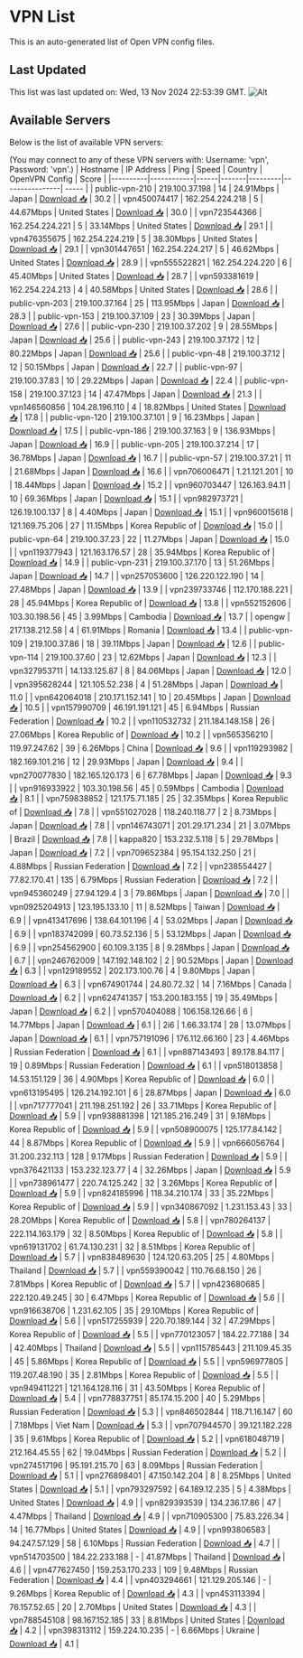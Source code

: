 # VPN List

This is an auto-generated list of Open VPN config files.

## Last Updated

This list was last updated on: Wed, 13 Nov 2024 22:53:39 GMT.
![Alt](https://repobeats.axiom.co/api/embed/186b98318ef1479477931607c1ad7d823f12451f.svg "Repobeats analytics image")

## Available Servers

Below is the list of available VPN servers:

(You may connect to any of these VPN servers with: Username: 'vpn', Password: 'vpn'.)
| Hostname | IP Address | Ping | Speed | Country | OpenVPN Config | Score |
|----------|------------|------|-------|---------|----------------| ----- |
| public-vpn-210 | 219.100.37.198 | 14 | 24.91Mbps | Japan | [Download 📥](./configs/server_0_JP.ovpn) | 30.2 |
| vpn450074417 | 162.254.224.218 | 5 | 44.67Mbps | United States | [Download 📥](./configs/server_1_US.ovpn) | 30.0 |
| vpn723544366 | 162.254.224.221 | 5 | 33.14Mbps | United States | [Download 📥](./configs/server_2_US.ovpn) | 29.1 |
| vpn476355675 | 162.254.224.219 | 5 | 38.30Mbps | United States | [Download 📥](./configs/server_3_US.ovpn) | 29.1 |
| vpn301447651 | 162.254.224.217 | 5 | 46.62Mbps | United States | [Download 📥](./configs/server_4_US.ovpn) | 28.9 |
| vpn555522821 | 162.254.224.220 | 6 | 45.40Mbps | United States | [Download 📥](./configs/server_5_US.ovpn) | 28.7 |
| vpn593381619 | 162.254.224.213 | 4 | 40.58Mbps | United States | [Download 📥](./configs/server_6_US.ovpn) | 28.6 |
| public-vpn-203 | 219.100.37.164 | 25 | 113.95Mbps | Japan | [Download 📥](./configs/server_7_JP.ovpn) | 28.3 |
| public-vpn-153 | 219.100.37.109 | 23 | 30.39Mbps | Japan | [Download 📥](./configs/server_8_JP.ovpn) | 27.6 |
| public-vpn-230 | 219.100.37.202 | 9 | 28.55Mbps | Japan | [Download 📥](./configs/server_9_JP.ovpn) | 25.6 |
| public-vpn-243 | 219.100.37.172 | 12 | 80.22Mbps | Japan | [Download 📥](./configs/server_10_JP.ovpn) | 25.6 |
| public-vpn-48 | 219.100.37.12 | 12 | 50.15Mbps | Japan | [Download 📥](./configs/server_11_JP.ovpn) | 22.7 |
| public-vpn-97 | 219.100.37.83 | 10 | 29.22Mbps | Japan | [Download 📥](./configs/server_12_JP.ovpn) | 22.4 |
| public-vpn-158 | 219.100.37.123 | 14 | 47.47Mbps | Japan | [Download 📥](./configs/server_13_JP.ovpn) | 21.3 |
| vpn146560856 | 104.28.196.110 | 4 | 18.82Mbps | United States | [Download 📥](./configs/server_14_US.ovpn) | 17.8 |
| public-vpn-120 | 219.100.37.101 | 9 | 16.23Mbps | Japan | [Download 📥](./configs/server_15_JP.ovpn) | 17.5 |
| public-vpn-186 | 219.100.37.163 | 9 | 136.93Mbps | Japan | [Download 📥](./configs/server_16_JP.ovpn) | 16.9 |
| public-vpn-205 | 219.100.37.214 | 17 | 36.78Mbps | Japan | [Download 📥](./configs/server_17_JP.ovpn) | 16.7 |
| public-vpn-57 | 219.100.37.21 | 11 | 21.68Mbps | Japan | [Download 📥](./configs/server_18_JP.ovpn) | 16.6 |
| vpn706006471 | 1.21.121.201 | 10 | 18.44Mbps | Japan | [Download 📥](./configs/server_19_JP.ovpn) | 15.2 |
| vpn960703447 | 126.163.94.11 | 10 | 69.36Mbps | Japan | [Download 📥](./configs/server_20_JP.ovpn) | 15.1 |
| vpn982973721 | 126.19.100.137 | 8 | 4.40Mbps | Japan | [Download 📥](./configs/server_21_JP.ovpn) | 15.1 |
| vpn960015618 | 121.169.75.206 | 27 | 11.15Mbps | Korea Republic of | [Download 📥](./configs/server_22_KR.ovpn) | 15.0 |
| public-vpn-64 | 219.100.37.23 | 22 | 11.27Mbps | Japan | [Download 📥](./configs/server_23_JP.ovpn) | 15.0 |
| vpn119377943 | 121.163.176.57 | 28 | 35.94Mbps | Korea Republic of | [Download 📥](./configs/server_24_KR.ovpn) | 14.9 |
| public-vpn-231 | 219.100.37.170 | 13 | 51.26Mbps | Japan | [Download 📥](./configs/server_25_JP.ovpn) | 14.7 |
| vpn257053600 | 126.220.122.190 | 14 | 27.48Mbps | Japan | [Download 📥](./configs/server_26_JP.ovpn) | 13.9 |
| vpn239733746 | 112.170.188.221 | 28 | 45.94Mbps | Korea Republic of | [Download 📥](./configs/server_27_KR.ovpn) | 13.8 |
| vpn552152606 | 103.30.198.56 | 45 | 3.99Mbps | Cambodia | [Download 📥](./configs/server_28_KH.ovpn) | 13.7 |
| opengw | 217.138.212.58 | 4 | 61.91Mbps | Romania | [Download 📥](./configs/server_29_RO.ovpn) | 13.4 |
| public-vpn-109 | 219.100.37.86 | 18 | 39.11Mbps | Japan | [Download 📥](./configs/server_30_JP.ovpn) | 12.6 |
| public-vpn-114 | 219.100.37.60 | 23 | 12.62Mbps | Japan | [Download 📥](./configs/server_31_JP.ovpn) | 12.3 |
| vpn327953711 | 14.133.125.87 | 8 | 84.06Mbps | Japan | [Download 📥](./configs/server_32_JP.ovpn) | 12.0 |
| vpn395628244 | 121.105.52.238 | 4 | 51.28Mbps | Japan | [Download 📥](./configs/server_33_JP.ovpn) | 11.0 |
| vpn642064018 | 210.171.152.141 | 10 | 20.45Mbps | Japan | [Download 📥](./configs/server_34_JP.ovpn) | 10.5 |
| vpn157990709 | 46.191.191.121 | 45 | 6.94Mbps | Russian Federation | [Download 📥](./configs/server_35_RU.ovpn) | 10.2 |
| vpn110532732 | 211.184.148.158 | 26 | 27.06Mbps | Korea Republic of | [Download 📥](./configs/server_36_KR.ovpn) | 10.2 |
| vpn565356210 | 119.97.247.62 | 39 | 6.26Mbps | China | [Download 📥](./configs/server_37_CN.ovpn) | 9.6 |
| vpn119293982 | 182.169.101.216 | 12 | 29.93Mbps | Japan | [Download 📥](./configs/server_38_JP.ovpn) | 9.4 |
| vpn270077830 | 182.165.120.173 | 6 | 67.78Mbps | Japan | [Download 📥](./configs/server_39_JP.ovpn) | 9.3 |
| vpn916933922 | 103.30.198.56 | 45 | 0.59Mbps | Cambodia | [Download 📥](./configs/server_40_KH.ovpn) | 8.1 |
| vpn759838852 | 121.175.71.185 | 25 | 32.35Mbps | Korea Republic of | [Download 📥](./configs/server_41_KR.ovpn) | 7.8 |
| vpn551027028 | 118.240.118.77 | 2 | 8.73Mbps | Japan | [Download 📥](./configs/server_42_JP.ovpn) | 7.8 |
| vpn146743071 | 201.29.171.234 | 21 | 3.07Mbps | Brazil | [Download 📥](./configs/server_43_BR.ovpn) | 7.8 |
| kappa820 | 153.232.5.118 | 5 | 29.78Mbps | Japan | [Download 📥](./configs/server_44_JP.ovpn) | 7.2 |
| vpn709652384 | 95.154.132.250 | 21 | 4.88Mbps | Russian Federation | [Download 📥](./configs/server_45_RU.ovpn) | 7.2 |
| vpn238554427 | 77.82.170.41 | 135 | 6.79Mbps | Russian Federation | [Download 📥](./configs/server_46_RU.ovpn) | 7.2 |
| vpn945360249 | 27.94.129.4 | 3 | 79.86Mbps | Japan | [Download 📥](./configs/server_47_JP.ovpn) | 7.0 |
| vpn0925204913 | 123.195.133.10 | 11 | 8.52Mbps | Taiwan | [Download 📥](./configs/server_48_TW.ovpn) | 6.9 |
| vpn413417696 | 138.64.101.196 | 4 | 53.02Mbps | Japan | [Download 📥](./configs/server_49_JP.ovpn) | 6.9 |
| vpn183742099 | 60.73.52.136 | 5 | 53.12Mbps | Japan | [Download 📥](./configs/server_50_JP.ovpn) | 6.9 |
| vpn254562900 | 60.109.3.135 | 8 | 9.28Mbps | Japan | [Download 📥](./configs/server_51_JP.ovpn) | 6.7 |
| vpn246762009 | 147.192.148.102 | 2 | 90.52Mbps | Japan | [Download 📥](./configs/server_52_JP.ovpn) | 6.3 |
| vpn129189552 | 202.173.100.76 | 4 | 9.80Mbps | Japan | [Download 📥](./configs/server_53_JP.ovpn) | 6.3 |
| vpn674901744 | 24.80.72.32 | 14 | 7.16Mbps | Canada | [Download 📥](./configs/server_54_CA.ovpn) | 6.2 |
| vpn624741357 | 153.200.183.155 | 19 | 35.49Mbps | Japan | [Download 📥](./configs/server_55_JP.ovpn) | 6.2 |
| vpn570404088 | 106.158.126.66 | 6 | 14.77Mbps | Japan | [Download 📥](./configs/server_56_JP.ovpn) | 6.1 |
| 2i6 | 1.66.33.174 | 28 | 13.07Mbps | Japan | [Download 📥](./configs/server_57_JP.ovpn) | 6.1 |
| vpn757191096 | 176.112.66.160 | 23 | 4.46Mbps | Russian Federation | [Download 📥](./configs/server_58_RU.ovpn) | 6.1 |
| vpn887143493 | 89.178.84.117 | 19 | 0.89Mbps | Russian Federation | [Download 📥](./configs/server_59_RU.ovpn) | 6.1 |
| vpn518013858 | 14.53.151.129 | 36 | 4.90Mbps | Korea Republic of | [Download 📥](./configs/server_60_KR.ovpn) | 6.0 |
| vpn613195495 | 126.214.192.101 | 6 | 28.87Mbps | Japan | [Download 📥](./configs/server_61_JP.ovpn) | 6.0 |
| vpn717777041 | 211.198.251.192 | 26 | 33.71Mbps | Korea Republic of | [Download 📥](./configs/server_62_KR.ovpn) | 5.9 |
| vpn938881398 | 121.185.216.249 | 31 | 9.18Mbps | Korea Republic of | [Download 📥](./configs/server_63_KR.ovpn) | 5.9 |
| vpn508900075 | 125.177.84.142 | 44 | 8.87Mbps | Korea Republic of | [Download 📥](./configs/server_64_KR.ovpn) | 5.9 |
| vpn666056764 | 31.200.232.113 | 128 | 9.17Mbps | Russian Federation | [Download 📥](./configs/server_65_RU.ovpn) | 5.9 |
| vpn376421133 | 153.232.123.77 | 4 | 32.26Mbps | Japan | [Download 📥](./configs/server_66_JP.ovpn) | 5.9 |
| vpn738961477 | 220.74.125.242 | 32 | 3.26Mbps | Korea Republic of | [Download 📥](./configs/server_67_KR.ovpn) | 5.9 |
| vpn824185996 | 118.34.210.174 | 33 | 35.22Mbps | Korea Republic of | [Download 📥](./configs/server_68_KR.ovpn) | 5.9 |
| vpn340867092 | 1.231.153.43 | 33 | 28.20Mbps | Korea Republic of | [Download 📥](./configs/server_69_KR.ovpn) | 5.8 |
| vpn780264137 | 222.114.163.179 | 32 | 8.50Mbps | Korea Republic of | [Download 📥](./configs/server_70_KR.ovpn) | 5.8 |
| vpn619131702 | 61.74.130.231 | 32 | 8.51Mbps | Korea Republic of | [Download 📥](./configs/server_71_KR.ovpn) | 5.7 |
| vpn838489630 | 124.120.63.205 | 25 | 4.80Mbps | Thailand | [Download 📥](./configs/server_72_TH.ovpn) | 5.7 |
| vpn559390042 | 110.76.68.150 | 26 | 7.81Mbps | Korea Republic of | [Download 📥](./configs/server_73_KR.ovpn) | 5.7 |
| vpn423680685 | 222.120.49.245 | 30 | 6.47Mbps | Korea Republic of | [Download 📥](./configs/server_74_KR.ovpn) | 5.6 |
| vpn916638706 | 1.231.62.105 | 35 | 29.10Mbps | Korea Republic of | [Download 📥](./configs/server_75_KR.ovpn) | 5.6 |
| vpn517255939 | 220.70.189.144 | 32 | 47.29Mbps | Korea Republic of | [Download 📥](./configs/server_76_KR.ovpn) | 5.5 |
| vpn770123057 | 184.22.77.188 | 34 | 42.40Mbps | Thailand | [Download 📥](./configs/server_77_TH.ovpn) | 5.5 |
| vpn115785443 | 211.109.45.35 | 45 | 5.86Mbps | Korea Republic of | [Download 📥](./configs/server_78_KR.ovpn) | 5.5 |
| vpn596977805 | 119.207.48.190 | 35 | 2.81Mbps | Korea Republic of | [Download 📥](./configs/server_79_KR.ovpn) | 5.5 |
| vpn949411221 | 121.164.128.116 | 31 | 43.50Mbps | Korea Republic of | [Download 📥](./configs/server_80_KR.ovpn) | 5.4 |
| vpn778837751 | 85.174.15.200 | 40 | 5.29Mbps | Russian Federation | [Download 📥](./configs/server_81_RU.ovpn) | 5.3 |
| vpn846502844 | 118.71.16.147 | 60 | 7.18Mbps | Viet Nam | [Download 📥](./configs/server_82_VN.ovpn) | 5.3 |
| vpn707944570 | 39.121.182.228 | 35 | 9.61Mbps | Korea Republic of | [Download 📥](./configs/server_83_KR.ovpn) | 5.2 |
| vpn618048719 | 212.164.45.55 | 62 | 19.04Mbps | Russian Federation | [Download 📥](./configs/server_84_RU.ovpn) | 5.2 |
| vpn274517196 | 95.191.215.70 | 63 | 8.09Mbps | Russian Federation | [Download 📥](./configs/server_85_RU.ovpn) | 5.1 |
| vpn276898401 | 47.150.142.204 | 8 | 8.25Mbps | United States | [Download 📥](./configs/server_86_US.ovpn) | 5.1 |
| vpn793297592 | 64.189.12.235 | 5 | 4.38Mbps | United States | [Download 📥](./configs/server_87_US.ovpn) | 4.9 |
| vpn829393539 | 134.236.17.86 | 47 | 4.47Mbps | Thailand | [Download 📥](./configs/server_88_TH.ovpn) | 4.9 |
| vpn710905300 | 75.83.226.34 | 14 | 16.77Mbps | United States | [Download 📥](./configs/server_89_US.ovpn) | 4.9 |
| vpn993806583 | 94.247.57.129 | 58 | 6.10Mbps | Russian Federation | [Download 📥](./configs/server_90_RU.ovpn) | 4.7 |
| vpn514703500 | 184.22.233.188 | - | 41.87Mbps | Thailand | [Download 📥](./configs/server_91_TH.ovpn) | 4.6 |
| vpn477627450 | 159.253.170.233 | 109 | 9.48Mbps | Russian Federation | [Download 📥](./configs/server_92_RU.ovpn) | 4.4 |
| vpn403294661 | 121.129.205.146 | - | 9.26Mbps | Korea Republic of | [Download 📥](./configs/server_93_KR.ovpn) | 4.3 |
| vpn453113394 | 76.157.52.65 | 20 | 2.70Mbps | United States | [Download 📥](./configs/server_94_US.ovpn) | 4.3 |
| vpn788545108 | 98.167.152.185 | 33 | 8.81Mbps | United States | [Download 📥](./configs/server_95_US.ovpn) | 4.2 |
| vpn398313112 | 159.224.10.235 | - | 6.66Mbps | Ukraine | [Download 📥](./configs/server_96_UA.ovpn) | 4.1 |

